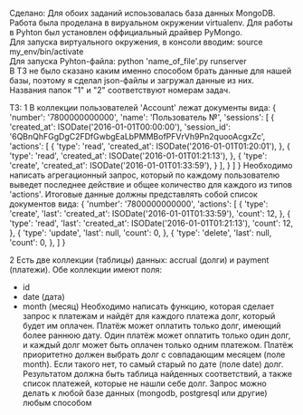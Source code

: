 Сделано:
Для обоих заданий испоьзовалась база данных MongoDB. Работа была проделана в вируальном окружении virtualenv. Для работы в Pyhton был установлен оффициальный драйвер PyMongo.<br>
Для запуска виртуального окружения, в консоли вводим: source my_env/bin/activate <br>
Для запуска Pyhton-файла: python 'name_of_file'.py runserver <br>
В ТЗ не было сказано каким именно способом брать данные для нашей базы, поэтому я сделал json-файлы и загружал данные из них.<br>
Названия папок "1" и "2" соответствуют номерам задач.<br>


ТЗ:
1 В коллекции пользователей 'Account' лежат документы вида:
{
'number': '7800000000000',
'name': 'Пользователь №',
'sessions': [
{
'created_at': ISODate('2016-01-01T00:00:00'),
'session_id':
'6QBnQhFGgDgC2FDfGwbgEaLbPMMBofPFVrVh9Pn2quooAcgxZc',
'actions': [
{
'type': 'read',
'created_at': ISODate('2016-01-01T01:20:01'),
},
{
'type': 'read',
'created_at': ISODate('2016-01-01T01:21:13'),
},
{
'type': 'create',
'created_at': ISODate('2016-01-01T01:33:59'),
}
],
}
]
}
Необходимо написать агрегационный запрос, который по каждому пользователю
выведет последнее действие
и общее количество для каждого из типов 'actions'. Итоговые данные должны
представлять собой
список документов вида:
{
'number': '7800000000000',
'actions': [
{
'type': 'create',
'last': 'created_at': ISODate('2016-01-01T01:33:59'),
'count': 12,
},
{
'type': 'read',
'last': 'created_at': ISODate('2016-01-01T01:21:13'),
'count': 12,
},
{
'type': 'update',
'last': null,
'count': 0,
},
{
'type': 'delete',
'last': null,
'count': 0,
},
]
}

2 Есть две коллекции (таблицы) данных: accrual (долги) и payment (платежи). Обе
коллекции имеют поля:
- id
- date (дата)
- month (месяц)
Необходимо написать функцию, которая сделает запрос к платежам и найдёт для
каждого платежа долг, который будет им оплачен. Платёж может оплатить только
долг, имеющий более раннюю дату. Один платёж может оплатить только один долг, и
каждый долг может быть оплачен только одним платежом. Платёж приоритетно должен
выбрать долг с совпадающим месяцем (поле month). Если такого нет, то самый
старый по дате (поле date) долг.
Результатом должна быть таблица найденных соответствий, а также список платежей,
которые не нашли себе долг.
Запрос можно делать к любой базе данных (mongodb, postgresql или другие) любым
способом








